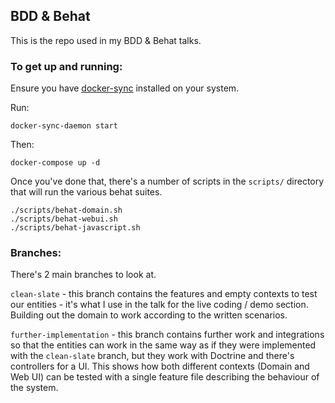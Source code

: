 ## BDD & Behat

This is the repo used in my BDD & Behat talks.

### To get up and running:

Ensure you have [docker-sync](http://docker-sync.io) installed on your system.

Run:

```
docker-sync-daemon start
```

Then:

```
docker-compose up -d
```

Once you've done that, there's a number of scripts in the `scripts/` directory that will run the various behat suites.

```
./scripts/behat-domain.sh
./scripts/behat-webui.sh
./scripts/behat-javascript.sh
```

### Branches:

There's 2 main branches to look at.

`clean-slate` - this branch contains the features and empty contexts to test our entities - it's what I use in the talk for the live coding / demo section. Building out the domain to work according to the written scenarios.

`further-implementation` - this branch contains further work and integrations so that the entities can work in the same way as if they were implemented with the `clean-slate` branch, but they work with Doctrine and there's controllers for a UI. This shows how both different contexts (Domain and Web UI) can be tested with a single feature file describing the behaviour of the system.